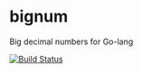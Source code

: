# bignum
Big decimal numbers for Go-lang

[![Build Status](https://img.shields.io/travis/jfixby/bignum.svg)](https://travis-ci.org/jfixby/bignum)
